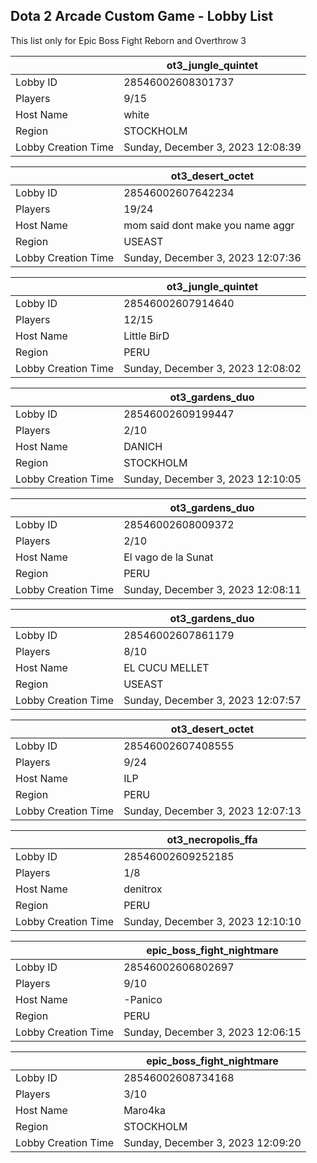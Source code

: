 ## Dota 2 Arcade Custom Game - Lobby List

This list only for Epic Boss Fight Reborn and Overthrow 3

|  | ot3_jungle_quintet |
| ------ | ------ |
| Lobby ID | 28546002608301737 |
| Players | 9/15 |
| Host Name | white |
| Region | STOCKHOLM |
| Lobby Creation Time | Sunday, December 3, 2023 12:08:39 |


|  | ot3_desert_octet |
| ------ | ------ |
| Lobby ID | 28546002607642234 |
| Players | 19/24 |
| Host Name | mom said dont make you name aggr |
| Region | USEAST |
| Lobby Creation Time | Sunday, December 3, 2023 12:07:36 |


|  | ot3_jungle_quintet |
| ------ | ------ |
| Lobby ID | 28546002607914640 |
| Players | 12/15 |
| Host Name | Little BirD |
| Region | PERU |
| Lobby Creation Time | Sunday, December 3, 2023 12:08:02 |


|  | ot3_gardens_duo |
| ------ | ------ |
| Lobby ID | 28546002609199447 |
| Players | 2/10 |
| Host Name | DANICH |
| Region | STOCKHOLM |
| Lobby Creation Time | Sunday, December 3, 2023 12:10:05 |


|  | ot3_gardens_duo |
| ------ | ------ |
| Lobby ID | 28546002608009372 |
| Players | 2/10 |
| Host Name | El vago de la Sunat |
| Region | PERU |
| Lobby Creation Time | Sunday, December 3, 2023 12:08:11 |


|  | ot3_gardens_duo |
| ------ | ------ |
| Lobby ID | 28546002607861179 |
| Players | 8/10 |
| Host Name | EL CUCU MELLET |
| Region | USEAST |
| Lobby Creation Time | Sunday, December 3, 2023 12:07:57 |


|  | ot3_desert_octet |
| ------ | ------ |
| Lobby ID | 28546002607408555 |
| Players | 9/24 |
| Host Name | ILP |
| Region | PERU |
| Lobby Creation Time | Sunday, December 3, 2023 12:07:13 |


|  | ot3_necropolis_ffa |
| ------ | ------ |
| Lobby ID | 28546002609252185 |
| Players | 1/8 |
| Host Name | denitrox |
| Region | PERU |
| Lobby Creation Time | Sunday, December 3, 2023 12:10:10 |


|  | epic_boss_fight_nightmare |
| ------ | ------ |
| Lobby ID | 28546002606802697 |
| Players | 9/10 |
| Host Name | -Panico |
| Region | PERU |
| Lobby Creation Time | Sunday, December 3, 2023 12:06:15 |


|  | epic_boss_fight_nightmare |
| ------ | ------ |
| Lobby ID | 28546002608734168 |
| Players | 3/10 |
| Host Name | Maro4ka |
| Region | STOCKHOLM |
| Lobby Creation Time | Sunday, December 3, 2023 12:09:20 |


